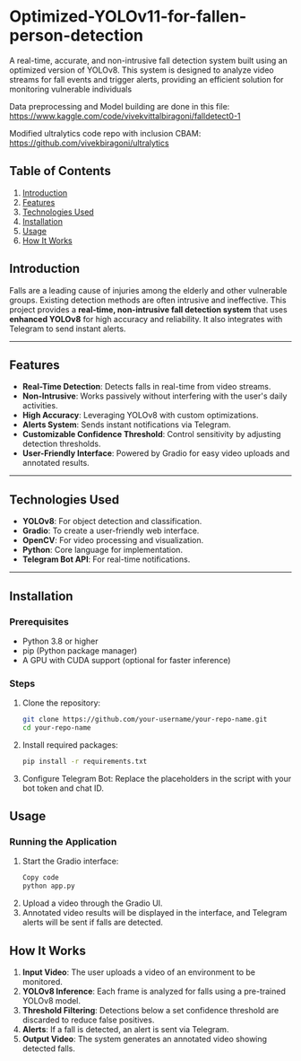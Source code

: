 # Optimized-YOLOv11-for-fallen-person-detection

A real-time, accurate, and non-intrusive fall detection system built using an optimized version of YOLOv8. This system is designed to analyze video streams for fall events and trigger alerts, providing an efficient solution for monitoring vulnerable individuals

Data preprocessing and Model building are done in this file: 
https://www.kaggle.com/code/vivekvittalbiragoni/falldetect0-1

Modified ultralytics code repo with inclusion CBAM:
https://github.com/vivekbiragoni/ultralytics   

## Table of Contents
1. [Introduction](#introduction)
2. [Features](#features)
3. [Technologies Used](#technologies-used)
4. [Installation](#installation)
5. [Usage](#usage)
6. [How It Works](#how-it-works)

## Introduction

Falls are a leading cause of injuries among the elderly and other vulnerable groups. Existing detection methods are often intrusive and ineffective. This project provides a **real-time, non-intrusive fall detection system** that uses **enhanced YOLOv8** for high accuracy and reliability. It also integrates with Telegram to send instant alerts.

---

## Features

- **Real-Time Detection**: Detects falls in real-time from video streams.
- **Non-Intrusive**: Works passively without interfering with the user's daily activities.
- **High Accuracy**: Leveraging YOLOv8 with custom optimizations.
- **Alerts System**: Sends instant notifications via Telegram.
- **Customizable Confidence Threshold**: Control sensitivity by adjusting detection thresholds.
- **User-Friendly Interface**: Powered by Gradio for easy video uploads and annotated results.

---

## Technologies Used

- **YOLOv8**: For object detection and classification.
- **Gradio**: To create a user-friendly web interface.
- **OpenCV**: For video processing and visualization.
- **Python**: Core language for implementation.
- **Telegram Bot API**: For real-time notifications.

---

## Installation

### Prerequisites

- Python 3.8 or higher
- pip (Python package manager)
- A GPU with CUDA support (optional for faster inference)

### Steps

1. Clone the repository:
   ```bash
   git clone https://github.com/your-username/your-repo-name.git
   cd your-repo-name
2. Install required packages:
    ```bash
   pip install -r requirements.txt
3. Configure Telegram Bot:
   Replace the placeholders in the script with your bot token and chat ID.

## Usage
### Running the Application
1. Start the Gradio interface:
   ```bash
   Copy code
   python app.py
2. Upload a video through the Gradio UI.
3. Annotated video results will be displayed in the interface, and Telegram alerts will be sent if falls are detected.

## How It Works
1. **Input Video**: The user uploads a video of an environment to be monitored.
2. **YOLOv8 Inference**: Each frame is analyzed for falls using a pre-trained YOLOv8 model.
3. **Threshold Filtering**: Detections below a set confidence threshold are discarded to reduce false positives.
4. **Alerts**: If a fall is detected, an alert is sent via Telegram.
5. **Output Video**: The system generates an annotated video showing detected falls.
